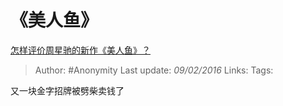 # 《美人鱼》
[怎样评价周星驰的新作《美人鱼》？](https://www.zhihu.com/question/38348923/answer/85479728)

> Author: #Anonymity
> Last update: *09/02/2016*
> Links:
> Tags:

又一块金字招牌被劈柴卖钱了
